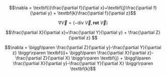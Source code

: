 $$\nabla = \textbf{i}\frac{\partial f}{\partial x}+\textbf{j}\frac{\partial f}{\partial y} + \textbf{k}\frac{\partial f}{\partial z}$$

$$\nabla\vec{V} = (-\text{div} \ \vec{V},\textbf{rot} \ \vec{V}) $$

$$\frac{\partial X}{\partial x}+\frac{\partial Y}{\partial y} + \frac{\partial Z}{\partial z} $$

$$\nabla = \biggl\lparen \frac{\partial Z}{\partial y}-\frac{\partial Y}{\partial z} \biggr\rparen \textbf{i}+ \biggl\lparen \frac{\partial X}{\partial z}-\frac{\partial Z}{\partial X} \biggr\rparen \textbf{j} + \biggl\lparen \frac{\partial X}{\partial y}-\frac{\partial Y}{\partial X} \biggr\rparen \textbf{k}$$

